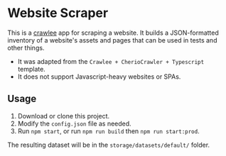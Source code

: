 # Website Scraper

This is a [crawlee](https://crawlee.dev/) app for scraping a website. It builds a JSON-formatted inventory of a website's assets and pages that can be used in tests and other things.

* It was adapted from the `Crawlee + CherioCrawler + Typescript` template.
* It does not support Javascript-heavy websites or SPAs.

## Usage

1. Download or clone this project.
1. Modify the `config.json` file as needed.
1. Run `npm start`, or run `npm run build` then `npm run start:prod`.

The resulting dataset will be in the `storage/datasets/default/` folder.
